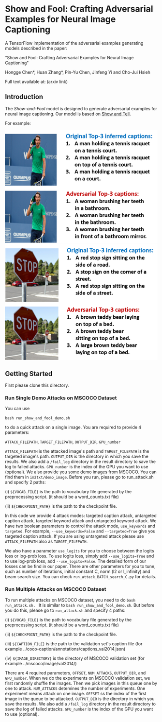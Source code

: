 # Show and Fool: Crafting Adversarial Examples for Neural Image Captioning

A TensorFlow implementation of the adversarial examples generating models described in the paper:

"Show and Fool: Crafting Adversarial Examples for Neural Image Captioning"

Hongge Chen\*, Huan Zhang\*, Pin-Yu Chen, Jinfeng Yi and Cho-Jui Hsieh


Full text available at: (arxiv link)


## Introduction

The *Show-and-Fool* model is designed to generate adversarial examples for neural image captioning. Our model is based on  [Show and Tell](https://github.com/tensorflow/models/tree/master/research/im2txt). 

For example:

![Example captions](ReadmeImages/Fig_nadal_2_small.png)
![Example captions](ReadmeImages/Fig_stopsign_2_small.png)

## Getting Started

First please clone this directory.

### Run Single Demo Attacks on MSCOCO Dataset
You can use 

```bash run_show_and_fool_demo.sh``` 

to do a quick attack on a single image. You are required to provide 4 parameters: 

```ATTACK_FILEPATH```, ```TARGET_FILEPATH```, ```OUTPUT_DIR```, ```GPU_number```

```ATTACK_FILEPATH``` is the attacked image's path and ```TARGET_FILEPATH``` is the targeted image's path. ```OUTPUT_DIR``` is the directory in which you save the results. We also add a ```/fail_log``` directory in the result directory to save the log to failed attacks. ```GPU_number``` is the index of the GPU you want to use (optional). We also provide you some demo images from MSCOCO. You can find them in ```im2txt/demo_image```. Before you run, please go to run_attack.sh and specify 2 paths:

(i) ```${VOCAB_FILE}``` is the path to vocabulary file generated by the preprocessing script. (it should be a word_counts.txt file)

(ii) ```${CHECKPOINT_PATH}``` is the path to the checkpoint file.

In this code we provide 4 attack modes: targeted caption attack, untargeted caption attack, targeted keyword attack and untargeted keyword attack. We have two boolean parameters to control the attack mode, ```use_keywords``` and ```targeted```. 
For example, ```--use_keywords=False``` and ```--targeted=True``` give you targeted caption attack. If you are using untargeted attack please use ```ATTACK_FILEPATH``` also as ```TARGET_FILEPATH```. 

We also have a parameter ```use_logits``` for you to choose between the logits loss or log-prob loss. To use logits loss, simply add ```--use_logits=True``` and to use log-prob loss, add ```--use_logits=False```. The detailed form of our losses can be find in our paper. There are other parameters for you to tune, such as number of iterations, initial constant C, norm (l2 or l_infinity) and beam search size. You can check ```run_attack_BATCH_search_C.py``` for details.



### Run Multiple Attacks on MSCOCO Dataset
To run multiple attacks on MSCOCO dataset, you need to do ```bash run_attack.sh. ``` It is similar to ```bash run_show_and_fool_demo.sh```. But before you do this, please go to ```run_attack.sh``` and specify 4 paths:

(i) ```${VOCAB_FILE}``` is the path to vocabulary file generated by the preprocessing script. (it should be a word_counts.txt file)

(ii) ```${CHECKPOINT_PATH}``` is the path to the checkpoint file.

(iii) ```${CAPTION_FILE}``` is the path to the validation set's caption file (for example ../coco-caption/annotations/captions_val2014.json)

(iv) ```${IMAGE_DIRECTORY}``` is the directory of MSCOCO validation set (for example ../mscoco/image/val2014/)

There are 4 required parameters, ```OFFSET```, ```NUM_ATTACKS```, ```OUTPUT_DIR```, and ```GPU_number```. When we do the experiments on MSCOCO validation set, we first randomly shuffle the images. Then we pick images in this queue one by one to attack. ```NUM_ATTACKS``` detemines the number of experiments. One experiment means attack on one image. ```OFFSET``` ss the index of the first image in the queue to be attacked. ```OUTPUT_DIR``` is the directory in which you save the results. We also add a ```/fail_log``` directory in the result directory to save the log of failed attacks. ```GPU_number``` is the index of the GPU you want to use (optional). 

 





